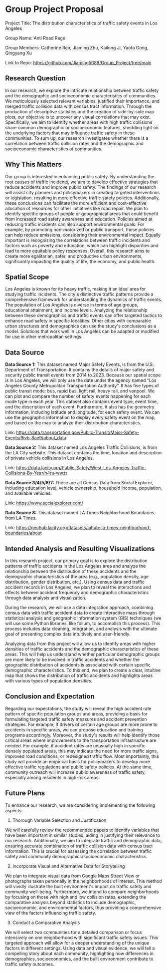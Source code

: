 # Group Project Proposal
Project Title: The distribution characteristics of  traffic safety events in Los Angeles

Group Name: Anti Road Rage

Group Members: Catherine Ren, Jiaming Zhu, Kailong Ji, Yaofa Gong, Qingyang Xu

Link to Repo: https://github.com/Jiaming5688/Group_Project/tree/main
## Research Question
In our research, we explore the intricate relationship between traffic safety and the demographic and socioeconomic characteristics of communities. We meticulously selected relevant variables, justified their importance, and merged traffic collision data with census tract information. Through the production of descriptive statistics and the creation of side-by-side map plots, our objective is to uncover any visual correlations that may exist. Specifically, we aim to identify whether areas with high traffic collisions share common demographic or socioeconomic features, shedding light on the underlying factors that may influence traffic safety in these communities. To sum up, our research investigates whether there is a correlation between traffic collision rates and the demographic and socioeconomic characteristics of communities.
## Why This Matters
Our group is interested in enhancing public safety. By understanding the root causes of traffic incidents, we aim to develop effective strategies that reduce accidents and improve public safety. The findings of our research will assist city planners and policymakers in creating targeted interventions or legislation, resulting in more effective traffic safety policies. Additionally, these conclusions can facilitate the more efficient and cost-effective allocation of resources for other initiatives like road repair. We plan to identify specific groups of people or geographical areas that could benefit from increased road safety awareness and education. Policies aimed at reducing traffic incidents can also support environmental goals. For example, by promoting non-motorized or public transport, these policies can help reduce emissions, considering their environmental impact. Equally important is recognizing the correlations between traffic incidents and factors such as poverty and education, which can highlight disparities and lead to more equitable policy responses. Overall, this research aims to create more egalitarian, safer, and productive urban environments, significantly impacting the quality of life, the economy, and public health.
## Spatial Scope
Los Angeles is known for its heavy traffic, making it an ideal area for studying traffic incidents. The city's distinctive traffic patterns provide a comprehensive framework for understanding the dynamics of traffic events. The population of Los Angeles is diverse in terms of age groups, educational attainment, and income levels. Analyzing the relationship between these demographics and traffic events can offer targeted tactics to enhance road safety in specific localities. Other cities with comparable urban structures and demographics can use the study's conclusions as a model. Solutions that work well in Los Angeles can be adapted or modified for use in other metropolitan settings.
## Data Source
**Data Source 1:** This dataset named Major Safety Events, is from the U.S. Department of Transportation. It contains the details of major safety and security public transit events from 2014 to 2023. Because our spatial scope is in Los Angeles, we will only use the date under the agency named “Los Angeles County Metropolitan Transportation Authority”. It has five types of public transit mode: bus, rapid bus, light rail, heavy rail, and vanpool. We can plot and compare the number of safety events happening for each mode type in each year. This dataset also contains event type, event time, and the description of each event. Furthermore, it also has the geometry information, including latitude and longitude, for each safety event. We can use the geographic information to display every safety event on the map, and based on the map to  analyze their distribution characteristics. 

Link: https://data.transportation.gov/Public-Transit/Major-Safety-Events/9ivb-8ae9/about_data 

**Data Source 2:** This dataset named Los Angeles Traffic Collisions, is from the LA City website. This dataset contains the time, location and description of private vehicle collisions in Los Angeles. 

Link: https://data.lacity.org/Public-Safety/West-Los-Angeles-Traffic-Collisions-By-Year/n4ru-wwzt

**Data Source 3/4/5/6/7:** These are all Census Data from Social Explorer, including education level, vehicle ownership, household income, population, and avaliable vehicles.

Link: https://www.socialexplorer.com/

**Data Source 8:** This dataset named LA Times Neighborhood Boundaries from LA Times.

Link: https://geohub.lacity.org/datasets/lahub::la-times-neighborhood-boundaries/about
## Intended Analysis and Resulting Visualizations
In this research project, our primary goal is to explore the distribution patterns of traffic accidents in the Los Angeles area and analyze the relationship between the distribution of these accidents and the demographic characteristics of the area (e.g., population density, age distribution, gender distribution, etc.). Using census data and traffic accident records in Los Angeles, we plan to reveal the interactions and effects between accident frequency and demographic characteristics through data analysis and visualization.

During the research, we will use a data integration approach, combining census data with traffic accident data to create interactive maps through statistical analysis and geographic information system (GIS) techniques (we will use some Python libraries, like folium, to accomplish this process). This process includes data cleaning, integration, and analysis with the ultimate goal of presenting complex data intuitively and user-friendly.

Analyzing data from this project will allow us to identify areas with higher densities of traffic accidents and the demographic characteristics of these areas. This will help us understand whether particular demographic groups are more likely to be involved in traffic accidents and whether the geographic distribution of accidents is associated with certain specific demographic characteristics. To this end, we plan to create a clear, intuitive map that shows the distribution of traffic accidents and highlights areas with various types of population densities.
## Conclusion and Expectation
Regarding our expectations, the study will reveal the high accident rate pattern of specific population groups and areas, providing a basis for formulating targeted traffic safety measures and accident prevention strategies. For example, if drivers of certain age groups are more prone to accidents in specific areas, we can propose education and training programs accordingly. Moreover, the study's results will help identify those critical areas where improvements to the transportation infrastructure are needed. For example, if accident rates are unusually high in specific densely populated areas, this may indicate the need for more traffic signs, improved road conditions, or redesigned traffic flow. Most importantly, this study will provide an empirical basis for policymakers to develop more effective traffic regulations and public safety policies. At the same time, community outreach will increase public awareness of traffic safety, especially among residents in high-risk areas.
## Future Plans
To enhance our research, we are considering implementing the following aspects:

1. Thorough Variable Selection and Justification

We will carefully review the recommended papers to identify variables that have been important in similar studies, aiding in justifying their relevance to our research. Additionally, we aim to integrate traffic and demographic data, ensuring accurate combination of traffic collision data with census tract information. This is crucial for assessing the correlation between traffic safety and community demographics/socioeconomic characteristics.

2. Incorporate Visual and Alternative Data for Storytelling
   
We plan to integrate visual data from Google Maps Street View or photographs taken personally in the neighborhoods of interest. This method will vividly illustrate the built environment's impact on traffic safety and community well-being. Furthermore, we intend to compare neighborhoods by focusing on those with high and low collision rates, extending the comparative analysis beyond statistics to include demographic, socioeconomic, and environmental factors, thus providing a comprehensive view of the factors influencing traffic safety.

3. Conduct a Comparative Analysis

We will select two communities for a detailed comparison or focus intensively on one neighborhood with significant traffic safety issues. This targeted approach will allow for a deeper understanding of the unique factors in different settings. Using data and visual evidence, we will tell a compelling story about each community, highlighting how differences in demographics, socioeconomics, and the built environment contribute to traffic safety outcomes.


